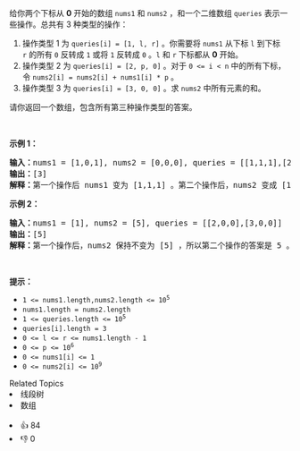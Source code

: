 <p>给你两个下标从 <strong>0</strong>&nbsp;开始的数组&nbsp;<code>nums1</code> 和&nbsp;<code>nums2</code>&nbsp;，和一个二维数组&nbsp;<code>queries</code>&nbsp;表示一些操作。总共有 3 种类型的操作：</p>

<ol> 
 <li>操作类型 1 为&nbsp;<code>queries[i]&nbsp;= [1, l, r]</code>&nbsp;。你需要将 <code>nums1</code>&nbsp;从下标&nbsp;<code>l</code>&nbsp;到下标 <code>r</code>&nbsp;的所有 <code>0</code>&nbsp;反转成 <code>1</code>&nbsp;或将 <code>1</code>&nbsp;反转成 <code>0</code>&nbsp;。<code>l</code>&nbsp;和 <code>r</code>&nbsp;下标都从 <strong>0</strong>&nbsp;开始。</li> 
 <li>操作类型 2 为&nbsp;<code>queries[i]&nbsp;= [2, p, 0]</code>&nbsp;。对于&nbsp;<code>0 &lt;= i &lt; n</code>&nbsp;中的所有下标，令&nbsp;<code>nums2[i] =&nbsp;nums2[i]&nbsp;+ nums1[i]&nbsp;* p</code>&nbsp;。</li> 
 <li>操作类型 3 为&nbsp;<code>queries[i]&nbsp;= [3, 0, 0]</code>&nbsp;。求&nbsp;<code>nums2</code>&nbsp;中所有元素的和。</li> 
</ol>

<p>请你返回一个数组，包含所有第三种操作类型的答案。</p>

<p>&nbsp;</p>

<p><strong>示例 1：</strong></p>

<pre>
<b>输入：</b>nums1 = [1,0,1], nums2 = [0,0,0], queries = [[1,1,1],[2,1,0],[3,0,0]]
<b>输出：</b>[3]
<strong>解释：</strong>第一个操作后 nums1 变为 [1,1,1] 。第二个操作后，nums2 变成 [1,1,1] ，所以第三个操作的答案为 3 。所以返回 [3] 。
</pre>

<p><strong>示例 2：</strong></p>

<pre>
<b>输入：</b>nums1 = [1], nums2 = [5], queries = [[2,0,0],[3,0,0]]
<b>输出：</b>[5]
<b>解释：</b>第一个操作后，nums2 保持不变为 [5] ，所以第二个操作的答案是 5 。所以返回 [5] 。
</pre>

<p>&nbsp;</p>

<p><strong>提示：</strong></p>

<ul> 
 <li><code>1 &lt;= nums1.length,nums2.length &lt;= 10<sup>5</sup></code></li> 
 <li><code>nums1.length = nums2.length</code></li> 
 <li><code>1 &lt;= queries.length &lt;= 10<sup>5</sup></code></li> 
 <li><code>queries[i].length = 3</code></li> 
 <li><code>0 &lt;= l &lt;= r &lt;= nums1.length - 1</code></li> 
 <li><code>0 &lt;= p &lt;= 10<sup>6</sup></code></li> 
 <li><code>0 &lt;= nums1[i] &lt;= 1</code></li> 
 <li><code>0 &lt;= nums2[i] &lt;= 10<sup>9</sup></code></li> 
</ul>

<div><div>Related Topics</div><div><li>线段树</li><li>数组</li></div></div><br><div><li>👍 84</li><li>👎 0</li></div>